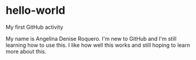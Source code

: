 # hello-world
My first GitHub activity

My name is Angelina Denise Roquero. I'm new to GitHub and I'm still learning how to use this. I like how well this works and still hoping to learn more about this.
